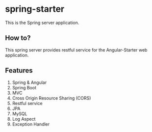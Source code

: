 # spring-starter

This is the Spring server application.

## How to?

This spring server provides restful service for the Angular-Starter web application.

## Features

1. Spring & Angular
2. Spring Boot
3. MVC
4. Cross Origin Resource Sharing (CORS)
5. Restful service
6. JPA
7. MySQL
8. Log Aspect
9. Exception Handler

